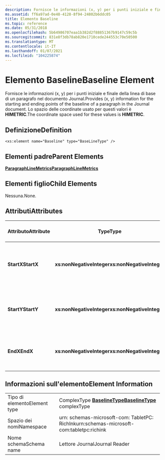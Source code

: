 ```yaml
---
description: Fornisce le informazioni (x, y) per i punti iniziale e finale della linea di base di un paragrafo nel documento Journal. Lo spazio delle coordinate usato per questi valori è HIMETRIC.
ms.assetid: ff6a97ad-0e48-4128-8f94-24802b6ddc05
title: Elemento Baseline
ms.topic: reference
ms.date: 05/31/2018
ms.openlocfilehash: 5b64986707eaa1b382d2f88851367b9147c59c5b
ms.sourcegitcommit: 831e8f3db78ab820e1710cede244553c70e50500
ms.translationtype: MT
ms.contentlocale: it-IT
ms.lasthandoff: 01/07/2021
ms.locfileid: "104225874"
---
```

# <a name="baseline-element"></a><span data-ttu-id="51f1f-104">Elemento Baseline</span><span class="sxs-lookup"><span data-stu-id="51f1f-104">Baseline Element</span></span>

<span data-ttu-id="51f1f-105">Fornisce le informazioni (x, y) per i punti iniziale e finale della linea di base di un paragrafo nel documento Journal.</span><span class="sxs-lookup"><span data-stu-id="51f1f-105">Provides (x, y) information for the starting and ending points of the baseline of a paragraph in the Journal document.</span></span> <span data-ttu-id="51f1f-106">Lo spazio delle coordinate usato per questi valori è **HIMETRIC**.</span><span class="sxs-lookup"><span data-stu-id="51f1f-106">The coordinate space used for these values is **HIMETRIC**.</span></span>

## <a name="definition"></a><span data-ttu-id="51f1f-107">Definizione</span><span class="sxs-lookup"><span data-stu-id="51f1f-107">Definition</span></span>

``` syntax
<xs:element name="Baseline" type="BaseLineType" />
```

## <a name="parent-elements"></a><span data-ttu-id="51f1f-108">Elementi padre</span><span class="sxs-lookup"><span data-stu-id="51f1f-108">Parent Elements</span></span>

[<span data-ttu-id="51f1f-109">**ParagraphLineMetrics**</span><span class="sxs-lookup"><span data-stu-id="51f1f-109">**ParagraphLineMetrics**</span></span>](paragraphlinemetrics-element.md)

## <a name="child-elements"></a><span data-ttu-id="51f1f-110">Elementi figlio</span><span class="sxs-lookup"><span data-stu-id="51f1f-110">Child Elements</span></span>

<span data-ttu-id="51f1f-111">Nessuna.</span><span class="sxs-lookup"><span data-stu-id="51f1f-111">None.</span></span>

## <a name="attributes"></a><span data-ttu-id="51f1f-112">Attributi</span><span class="sxs-lookup"><span data-stu-id="51f1f-112">Attributes</span></span>



| <span data-ttu-id="51f1f-113">Attributo</span><span class="sxs-lookup"><span data-stu-id="51f1f-113">Attribute</span></span>  | <span data-ttu-id="51f1f-114">Type</span><span class="sxs-lookup"><span data-stu-id="51f1f-114">Type</span></span>                      | <span data-ttu-id="51f1f-115">Obbligatoria</span><span class="sxs-lookup"><span data-stu-id="51f1f-115">Required</span></span> | <span data-ttu-id="51f1f-116">Descrizione</span><span class="sxs-lookup"><span data-stu-id="51f1f-116">Description</span></span>                                                      | <span data-ttu-id="51f1f-117">Valori possibili</span><span class="sxs-lookup"><span data-stu-id="51f1f-117">Possible Values</span></span>           |
|------------|---------------------------|----------|------------------------------------------------------------------|---------------------------|
| <span data-ttu-id="51f1f-118">**StartX**</span><span class="sxs-lookup"><span data-stu-id="51f1f-118">**StartX**</span></span> | <span data-ttu-id="51f1f-119">**xs:nonNegativeInteger**</span><span class="sxs-lookup"><span data-stu-id="51f1f-119">**xs:nonNegativeInteger**</span></span> | <span data-ttu-id="51f1f-120">Necessario</span><span class="sxs-lookup"><span data-stu-id="51f1f-120">Required</span></span> | <span data-ttu-id="51f1f-121">Valore X per il punto che contrassegna l'inizio della linea di base.</span><span class="sxs-lookup"><span data-stu-id="51f1f-121">The X value for the point marking the beginning of the baseline.</span></span> | <span data-ttu-id="51f1f-122">Qualsiasi numero intero non negativo.</span><span class="sxs-lookup"><span data-stu-id="51f1f-122">Any non-negative integer.</span></span> |
| <span data-ttu-id="51f1f-123">**StartY**</span><span class="sxs-lookup"><span data-stu-id="51f1f-123">**StartY**</span></span> | <span data-ttu-id="51f1f-124">**xs:nonNegativeInteger**</span><span class="sxs-lookup"><span data-stu-id="51f1f-124">**xs:nonNegativeInteger**</span></span> | <span data-ttu-id="51f1f-125">Necessario</span><span class="sxs-lookup"><span data-stu-id="51f1f-125">Required</span></span> | <span data-ttu-id="51f1f-126">Valore Y per il punto che contrassegna l'inizio della linea di base.</span><span class="sxs-lookup"><span data-stu-id="51f1f-126">The Y value for the point marking the beginning of the baseline.</span></span> | <span data-ttu-id="51f1f-127">Qualsiasi numero intero non negativo.</span><span class="sxs-lookup"><span data-stu-id="51f1f-127">Any non-negative integer.</span></span> |
| <span data-ttu-id="51f1f-128">**EndX**</span><span class="sxs-lookup"><span data-stu-id="51f1f-128">**EndX**</span></span>   | <span data-ttu-id="51f1f-129">**xs:nonNegativeInteger**</span><span class="sxs-lookup"><span data-stu-id="51f1f-129">**xs:nonNegativeInteger**</span></span> | <span data-ttu-id="51f1f-130">Necessario</span><span class="sxs-lookup"><span data-stu-id="51f1f-130">Required</span></span> | <span data-ttu-id="51f1f-131">Valore X per il punto che contrassegna la fine della linea di base.</span><span class="sxs-lookup"><span data-stu-id="51f1f-131">The X value for the point marking the end of the baseline.</span></span>       | <span data-ttu-id="51f1f-132">Qualsiasi numero intero non negativo.</span><span class="sxs-lookup"><span data-stu-id="51f1f-132">Any non-negative integer.</span></span> |



 

## <a name="element-information"></a><span data-ttu-id="51f1f-133">Informazioni sull'elemento</span><span class="sxs-lookup"><span data-stu-id="51f1f-133">Element Information</span></span>



|              |                                                               |
|--------------|---------------------------------------------------------------|
| <span data-ttu-id="51f1f-134">Tipo di elemento</span><span class="sxs-lookup"><span data-stu-id="51f1f-134">Element type</span></span> | <span data-ttu-id="51f1f-135">ComplexType [**BaselineType**](baselinetype-complex-type.md)</span><span class="sxs-lookup"><span data-stu-id="51f1f-135">[**BaselineType**](baselinetype-complex-type.md) complexType</span></span> |
| <span data-ttu-id="51f1f-136">Spazio dei nomi</span><span class="sxs-lookup"><span data-stu-id="51f1f-136">Namespace</span></span>    | <span data-ttu-id="51f1f-137">urn: schemas-microsoft-com: TabletPC: RichInk</span><span class="sxs-lookup"><span data-stu-id="51f1f-137">urn:schemas-microsoft-com:tabletpc:richink</span></span>                    |
| <span data-ttu-id="51f1f-138">Nome schema</span><span class="sxs-lookup"><span data-stu-id="51f1f-138">Schema name</span></span>  | <span data-ttu-id="51f1f-139">Lettore Journal</span><span class="sxs-lookup"><span data-stu-id="51f1f-139">Journal Reader</span></span>                                                |



 

 

 



